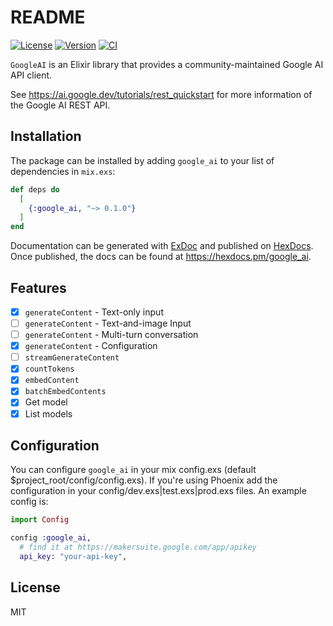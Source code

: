 # README

[![License](https://img.shields.io/hexpm/l/google_ai.svg)](https://github.com/jadengis/google_ai_ex/blob/master/LICENSE)
[![Version](https://img.shields.io/hexpm/v/google_ai.svg)](https://hex.pm/packages/google_ai)
[![CI](https://github.com/jadengis/google_ai_ex/actions/workflows/ci.yml/badge.svg)](https://github.com/jadengis/google_ai_ex/actions/workflows/ci.yml)

`GoogleAI` is an Elixir library that provides a community-maintained Google AI API client.

See https://ai.google.dev/tutorials/rest_quickstart for more information of the Google AI REST API.


## Installation

The package can be installed by adding `google_ai` to your list of dependencies in `mix.exs`:

```elixir
def deps do
  [
    {:google_ai, "~> 0.1.0"}
  ]
end
```

Documentation can be generated with [ExDoc](https://github.com/elixir-lang/ex_doc)
and published on [HexDocs](https://hexdocs.pm). Once published, the docs can
be found at <https://hexdocs.pm/google_ai>.

## Features

- [x] `generateContent` - Text-only input
- [ ] `generateContent` - Text-and-image Input
- [ ] `generateContent` - Multi-turn conversation
- [x] `generateContent` - Configuration
- [ ] `streamGenerateContent`
- [x] `countTokens`
- [x] `embedContent`
- [x] `batchEmbedContents`
- [x] Get model
- [x] List models

## Configuration
You can configure `google_ai` in your mix config.exs (default $project_root/config/config.exs). If you're using Phoenix add the configuration in your config/dev.exs|test.exs|prod.exs files. An example config is:

```elixir
import Config

config :google_ai,
  # find it at https://makersuite.google.com/app/apikey
  api_key: "your-api-key",

```

## License

MIT
